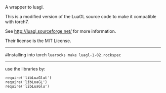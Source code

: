 A wrapper to luagl.

This is a modified version of the LuaGL source code to make it compatible with torch7.

See http://luagl.sourceforge.net/ for more information.

Their license is the MIT License.

-------------------

#Installing into torch
`luarocks make luagl-1-02.rockspec`

------------------
use the libraries by:
```
require('libLuaGlut')
require('libLuaGL')
require('libLuaGlu')
```
